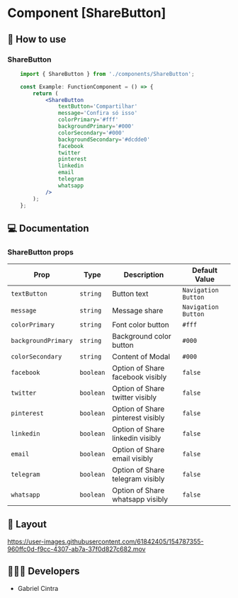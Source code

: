# Component [ShareButton]


## 🚀 How to use

### ShareButton
```jsx
    import { ShareButton } from './components/ShareButton';

    const Example: FunctionComponent = () => {
        return (
            <ShareButton
                textButton='Compartilhar'
                message='Confira só isso'
                colorPrimary='#fff'
                backgroundPrimary='#000'
                colorSecondary='#000'
                backgroundSecondary='#dcdde0'
                facebook
                twitter
                pinterest
                linkedin
                email
                telegram
                whatsapp
            />
        );
    };

```

## 💻 Documentation

### ShareButton props

| Prop | Type | Description                                                                                                                                         | Default Value |
| --------- | -------- | ------------------------------------------------------------------------------------------------------------------------------------------------------- | ----------------- |
| `textButton`  | `string` | Button text | `Navigation Button`|
| `message`  | `string` | Message share | `Navigation Button`|
| `colorPrimary`  | `string` | Font color button | `#fff`|
| `backgroundPrimary`  | `string` | Background color button | `#000`|
| `colorSecondary`  | `string` | Content of Modal | `#000`|
| `facebook`  | `boolean` | Option of Share facebook visibly | `false`|
| `twitter`  | `boolean` | Option of Share twitter visibly | `false`|
| `pinterest`  | `boolean` | Option of Share pinterest visibly | `false`|
| `linkedin`  | `boolean` | Option of Share linkedin visibly | `false`|
| `email`  | `boolean` | Option of Share email visibly | `false`|
| `telegram`  | `boolean` | Option of Share telegram visibly | `false`|
| `whatsapp`  | `boolean` | Option of Share whatsapp visibly | `false`|

## 🔖 Layout

<p align="center">
   

https://user-images.githubusercontent.com/61842405/154787355-960ffc0d-f9cc-4307-ab7a-37f0d827c682.mov


</p>

## 👨🏻‍💻 Developers
- Gabriel Cintra


